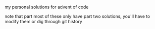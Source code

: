 my personal solutions for advent of code

note that part most of these only have part two solutions, you'll have to modify them or dig through git history